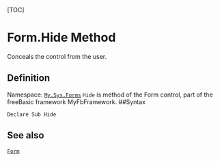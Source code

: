 [TOC]
# Form.Hide Method
Conceals the control from the user.
## Definition
Namespace: [`My.Sys.Forms`](My.Sys.Forms.md)
`Hide` is method of the Form control, part of the freeBasic framework MyFbFramework.
##Syntax
```freeBasic
Declare Sub Hide
```

## See also
[`Form`](Form.md)
